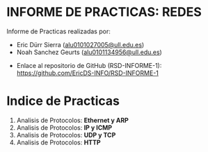 # INFORME DE PRACTICAS: REDES

Informe de Practicas realizadas por:
* Eric Dürr Sierra (alu0101027005@ull.edu.es)
* Noah Sanchez Geurts (alu0101134956@ull.edu.es)

- Enlace al repositorio de GitHub (RSD-INFORME-1): https://github.com/EricDS-INFO/RSD-INFORME-1

# Indice de Practicas

1. Analisis de Protocolos: **Ethernet y ARP**
2. Analisis de Protocolos: **IP y ICMP**
3. Analisis de Protocolos: **UDP y TCP**
4. Analisis de Protocolos: **HTTP**